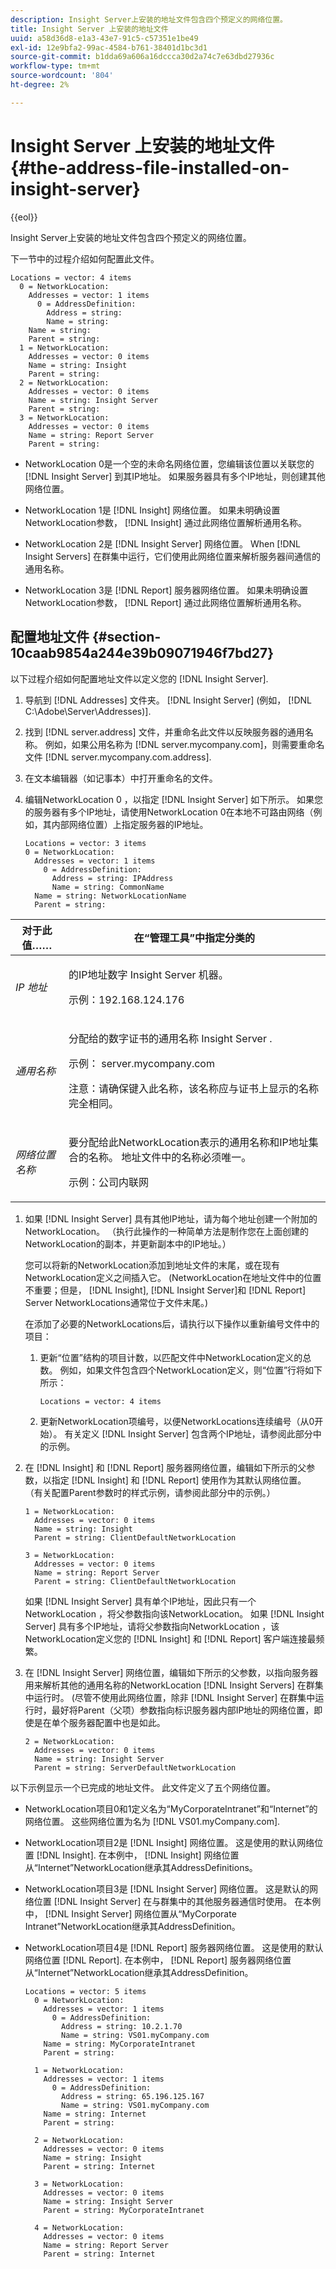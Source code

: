 ```yaml
---
description: Insight Server上安装的地址文件包含四个预定义的网络位置。
title: Insight Server 上安装的地址文件
uuid: a58d36d8-e1a3-43e7-91c5-c57351e1be49
exl-id: 12e9bfa2-99ac-4584-b761-38401d1bc3d1
source-git-commit: b1dda69a606a16dccca30d2a74c7e63dbd27936c
workflow-type: tm+mt
source-wordcount: '804'
ht-degree: 2%

---
```


# Insight Server 上安装的地址文件{#the-address-file-installed-on-insight-server}

{{eol}}

Insight Server上安装的地址文件包含四个预定义的网络位置。

下一节中的过程介绍如何配置此文件。

```
Locations = vector: 4 items  
  0 = NetworkLocation:  
    Addresses = vector: 1 items 
      0 = AddressDefinition:  
        Address = string:  
        Name = string:  
    Name = string:  
    Parent = string:  
  1 = NetworkLocation:  
    Addresses = vector: 0 items 
    Name = string: Insight 
    Parent = string:  
  2 = NetworkLocation:  
    Addresses = vector: 0 items 
    Name = string: Insight Server 
    Parent = string: 
  3 = NetworkLocation:  
    Addresses = vector: 0 items 
    Name = string: Report Server 
    Parent = string:
```

* NetworkLocation 0是一个空的未命名网络位置，您编辑该位置以关联您的 [!DNL Insight Server] 到其IP地址。 如果服务器具有多个IP地址，则创建其他网络位置。
* NetworkLocation 1是 [!DNL Insight] 网络位置。 如果未明确设置NetworkLocation参数， [!DNL Insight] 通过此网络位置解析通用名称。

* NetworkLocation 2是 [!DNL Insight Server] 网络位置。 When [!DNL Insight Servers] 在群集中运行，它们使用此网络位置来解析服务器间通信的通用名称。

* NetworkLocation 3是 [!DNL Report] 服务器网络位置。 如果未明确设置NetworkLocation参数， [!DNL Report] 通过此网络位置解析通用名称。

## 配置地址文件 {#section-10caab9854a244e39b09071946f7bd27}

以下过程介绍如何配置地址文件以定义您的 [!DNL Insight Server].

1. 导航到 [!DNL Addresses] 文件夹。 [!DNL Insight Server] (例如， [!DNL C:\Adobe\Server\Addresses)].

1. 找到 [!DNL server.address] 文件，并重命名此文件以反映服务器的通用名称。 例如，如果公用名称为 [!DNL server.mycompany.com]，则需要重命名文件 [!DNL server.mycompany.com.address].

1. 在文本编辑器（如记事本）中打开重命名的文件。
1. 编辑NetworkLocation 0 ，以指定 [!DNL Insight Server] 如下所示。 如果您的服务器有多个IP地址，请使用NetworkLocation 0在本地不可路由网络（例如，其内部网络位置）上指定服务器的IP地址。

   ```
   Locations = vector: 3 items 
   0 = NetworkLocation: 
     Addresses = vector: 1 items 
       0 = AddressDefinition: 
         Address = string: IPAddress 
         Name = string: CommonName 
     Name = string: NetworkLocationName 
     Parent = string: 
   ```

<table id="table_02C2A1630CCD40C4A51B314C3CB683F1"> 
 <thead> 
  <tr> 
   <th colname="col1" class="entry"> 对于此值…… </th> 
   <th colname="col2" class="entry"> 在“管理工具”中指定分类的 </th> 
  </tr> 
 </thead>
 <tbody> 
  <tr> 
   <td colname="col1"> <i>IP 地址</i> </td> 
   <td colname="col2"> <p>的IP地址数字 <span class="keyword"> Insight Server </span> 机器。 </p> <p>示例：192.168.124.176 </p> </td> 
  </tr> 
  <tr> 
   <td colname="col1"> <i>通用名称 </i> </td> 
   <td colname="col2"> <p>分配给的数字证书的通用名称 <span class="keyword"> Insight Server </span>. </p> <p>示例： <span class="filepath"> server.mycompany.com </span></p> <p>注意：请确保键入此名称，该名称应与证书上显示的名称完全相同。 </p> </td> 
  </tr> 
  <tr> 
   <td colname="col1"> <i>网络位置名称 </i> </td> 
   <td colname="col2"> <p>要分配给此NetworkLocation表示的通用名称和IP地址集合的名称。 地址文件中的名称必须唯一。 </p> <p>示例：公司内联网 </p> </td> 
  </tr> 
 </tbody> 
</table>

1. 如果 [!DNL Insight Server] 具有其他IP地址，请为每个地址创建一个附加的NetworkLocation。 （执行此操作的一种简单方法是制作您在上面创建的NetworkLocation的副本，并更新副本中的IP地址。）

   您可以将新的NetworkLocation添加到地址文件的末尾，或在现有NetworkLocation定义之间插入它。 (NetworkLocation在地址文件中的位置不重要；但是， [!DNL Insight], [!DNL Insight Server]和 [!DNL Report] Server NetworkLocations通常位于文件末尾。)

   在添加了必要的NetworkLocations后，请执行以下操作以重新编号文件中的项目：

   1. 更新“位置”结构的项目计数，以匹配文件中NetworkLocation定义的总数。 例如，如果文件包含四个NetworkLocation定义，则“位置”行将如下所示：

      ```
      Locations = vector: 4 items
      ```

   1. 更新NetworkLocation项编号，以便NetworkLocations连续编号（从0开始）。
   有关定义 [!DNL Insight Server] 包含两个IP地址，请参阅此部分中的示例。

1. 在 [!DNL Insight] 和 [!DNL Report] 服务器网络位置，编辑如下所示的父参数，以指定 [!DNL Insight] 和 [!DNL Report] 使用作为其默认网络位置。 （有关配置Parent参数时的样式示例，请参阅此部分中的示例。）

   ```
   1 = NetworkLocation:  
     Addresses = vector: 0 items 
     Name = string: Insight 
     Parent = string: ClientDefaultNetworkLocation 
   
   3 = NetworkLocation:  
     Addresses = vector: 0 items 
     Name = string: Report Server 
     Parent = string: ClientDefaultNetworkLocation
   ```

   如果 [!DNL Insight Server] 具有单个IP地址，因此只有一个NetworkLocation ，将父参数指向该NetworkLocation。 如果 [!DNL Insight Server] 具有多个IP地址，请将父参数指向NetworkLocation ，该NetworkLocation定义您的 [!DNL Insight] 和 [!DNL Report] 客户端连接最频繁。

1. 在 [!DNL Insight Server] 网络位置，编辑如下所示的父参数，以指向服务器用来解析其他的通用名称的NetworkLocation [!DNL Insight Servers] 在群集中运行时。 (尽管不使用此网络位置，除非 [!DNL Insight Server] 在群集中运行时，最好将Parent（父项）参数指向标识服务器内部IP地址的网络位置，即使是在单个服务器配置中也是如此。

   ```
   2 = NetworkLocation:  
     Addresses = vector: 0 items 
     Name = string: Insight Server 
     Parent = string: ServerDefaultNetworkLocation
   ```

以下示例显示一个已完成的地址文件。 此文件定义了五个网络位置。

* NetworkLocation项目0和1定义名为“MyCorporateIntranet”和“Internet”的网络位置。 这些网络位置为名为 [!DNL VS01.myCompany.com].
* NetworkLocation项目2是 [!DNL Insight] 网络位置。 这是使用的默认网络位置 [!DNL Insight]. 在本例中， [!DNL Insight] 网络位置从“Internet”NetworkLocation继承其AddressDefinitions。

* NetworkLocation项目3是 [!DNL Insight Server] 网络位置。 这是默认的网络位置 [!DNL Insight Server] 在与群集中的其他服务器通信时使用。 在本例中， [!DNL Insight Server] 网络位置从“MyCorporate Intranet”NetworkLocation继承其AddressDefinition。

* NetworkLocation项目4是 [!DNL Report] 服务器网络位置。 这是使用的默认网络位置 [!DNL Report]. 在本例中， [!DNL Report] 服务器网络位置从“Internet”NetworkLocation继承其AddressDefinition。

   ```
   Locations = vector: 5 items 
     0 = NetworkLocation:  
       Addresses = vector: 1 items 
         0 = AddressDefinition:  
           Address = string: 10.2.1.70 
           Name = string: VS01.myCompany.com 
       Name = string: MyCorporateIntranet 
       Parent = string:  
   
     1 = NetworkLocation:  
       Addresses = vector: 1 items 
         0 = AddressDefinition:  
           Address = string: 65.196.125.167 
           Name = string: VS01.myCompany.com 
       Name = string: Internet 
       Parent = string: 
   
     2 = NetworkLocation:  
       Addresses = vector: 0 items 
       Name = string: Insight 
       Parent = string: Internet 
   
     3 = NetworkLocation:  
       Addresses = vector: 0 items 
       Name = string: Insight Server 
       Parent = string: MyCorporateIntranet 
   
     4 = NetworkLocation:  
       Addresses = vector: 0 items 
       Name = string: Report Server 
       Parent = string: Internet
   ```
